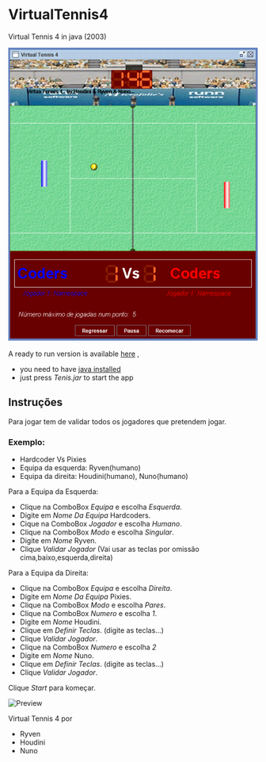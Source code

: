 # VirtualTennis4
Virtual Tennis 4 in java (2003)

![Preview](https://raw.githubusercontent.com/RuiVarela/VirtualTennis4/master/preview.png)

A ready to run version is available [here](https://github.com/RuiVarela/VirtualTennis4/blob/master/release.zip) ,
- you need to have [java installed](https://java.com/en/download/)
- just press *Tenis.jar* to start the app


## Instruções
Para jogar tem de validar todos os jogadores que pretendem jogar.

### Exemplo:
* Hardcoder Vs Pixies
* Equipa da esquerda: Ryven(humano)
* Equipa da direita: Houdini(humano), Nuno(humano)

Para a Equipa da Esquerda:
- Clique na ComboBox *Equipa* e escolha *Esquerda*.
- Digite em *Nome Da Equipa* Hardcoders.
- Cique na ComboBox *Jogador* e escolha *Humano*.
- Clique na ComboBox *Modo* e escolha *Singular*.
- Digite em *Nome* Ryven.
- Clique *Validar Jogador* (Vai usar as teclas por omissão cima,baixo,esquerda,direita)

Para a Equipa da Direita:
- Clique na ComboBox *Equipa* e escolha *Direita*.
- Digite em *Nome Da Equipa* Pixies.
- Clique na ComboBox *Modo* e escolha *Pares*.
- Clique na ComboBox *Numero* e escolha *1*.
- Digite em *Nome* Houdini.
- Clique em *Definir Teclas*. (digite as teclas...)
- Clique *Validar Jogador*.
- Clique na ComboBox *Numero* e escolha *2*
- Digite em *Nome* Nuno.
- Clique em *Definir Teclas*. (digite as teclas...)
- Clique *Validar Jogador*.

Clique *Start* para komeçar.

![Preview](https://raw.githubusercontent.com/RuiVarela/VirtualTennis4/master/preview.gif)

Virtual Tennis 4 por
+ Ryven
+ Houdini
+ Nuno
